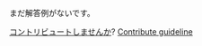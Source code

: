
まだ解答例がないです。

[コントリビュートしませんか](https://github.com/BFEdev/BFE.dev-solutions/blob/main/question/how-does-import-works-in-css-what-is-the-pros-and-cons_ja.md)?  [Contribute guideline](https://github.com/BFEdev/BFE.dev-solutions#how-to-contribute)
